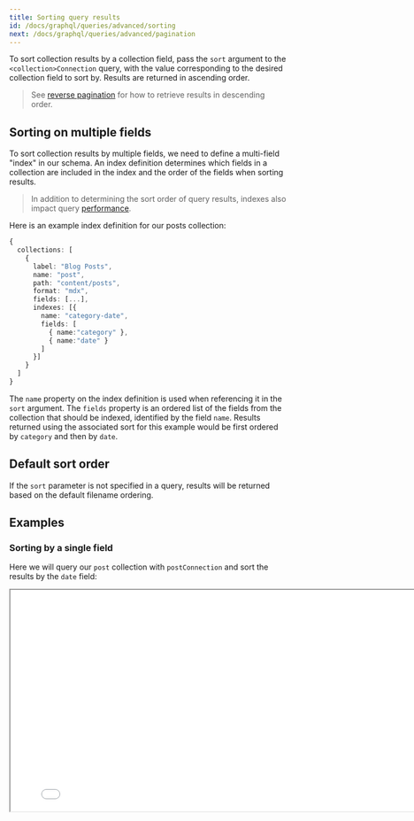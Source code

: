 ```yaml
---
title: Sorting query results
id: /docs/graphql/queries/advanced/sorting
next: /docs/graphql/queries/advanced/pagination
---
```


To sort collection results by a collection field, pass the `sort` argument to the `<collection>Connection` query, with the value corresponding to the desired collection field to sort by. Results are returned in ascending order.

> See [reverse pagination](/docs/graphql/queries/advanced/pagination/) for how to retrieve results in descending order.

## Sorting on multiple fields

To sort collection results by multiple fields, we need to define a multi-field "index" in our schema. An index definition determines which fields in a collection are included in the index and the order of the fields when sorting results.

> In addition to determining the sort order of query results, indexes also impact query [performance](/docs/graphql/queries/advanced/performance/).

Here is an example index definition for our posts collection:

```ts
{
  collections: [
    {
      label: "Blog Posts",
      name: "post",
      path: "content/posts",
      format: "mdx",
      fields: [...],
      indexes: [{
        name: "category-date",
        fields: [
          { name:"category" },
          { name:"date" }
        ]
      }]
    }
  ]
}
```

The `name` property on the index definition is used when referencing it in the `sort` argument. The `fields` property is an ordered list of the fields from the collection that should be indexed, identified by the field `name`. Results returned using the associated sort for this example would be first ordered by `category` and then by `date`.

## Default sort order

If the `sort` parameter is not specified in a query, results will be returned based on the default filename ordering.

## Examples

### Sorting by a single field

Here we will query our `post` collection with `postConnection` and sort the results by the `date` field:

<iframe width="800" height="400" loading="lazy" src="/api/graphiql/?query=%7B%0A%20%20postConnection(sort%3A%20%22date%22)%20%7B%0A%20%20%20%20edges%20%7B%0A%20%20%20%20%20%20node%20%7B%0A%20%20%20%20%20%20%20%20id%0A%20%20%20%20%20%20%20%20title%0A%20%20%20%20%20%20%20%20date%0A%20%20%20%20%20%20%7D%0A%20%20%20%20%7D%0A%20%20%7D%0A%7D%0A" />

### Sorting by multiple fields

Here we will query our `post` collection with `postConnection` and sort the results first by `category` and then by `date` using the multi-field index named `category-date`:

<iframe width="800" height="400" loading="lazy" src="/api/graphiql/?query=%7B%0A%20%20postConnection(sort%3A%20%22category-date%22)%20%7B%0A%20%20%20%20edges%20%7B%0A%20%20%20%20%20%20node%20%7B%0A%20%20%20%20%20%20%20%20id%0A%20%20%20%20%20%20%20%20title%0A%20%20%20%20%20%20%20%20category%0A%20%20%20%20%20%20%20%20date%0A%20%20%20%20%20%20%7D%0A%20%20%20%20%7D%0A%20%20%7D%0A%7D%0A" />
